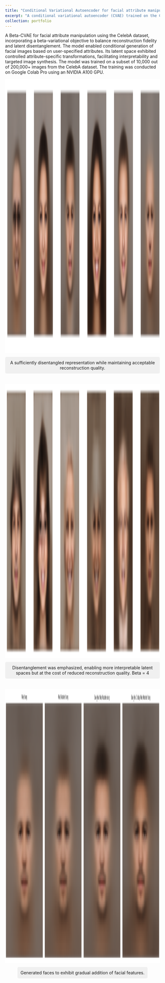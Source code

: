 ```yaml
---
title: "Conditional Variational Autoencoder for facial attribute manipulation"
excerpt: "A conditional variational autoencoder (CVAE) trained on the CelebA dataset to generate facial images conditioned on specific attributes, enabling controlled facial attribute manipulation.<br/><img src='/images/CVAE.png'>"
collection: portfolio
---
```


A Beta-CVAE for facial attribute manipulation using the CelebA dataset, incorporating a beta-variational objective to balance reconstruction fidelity and latent disentanglement. The model enabled conditional generation of facial images based on user-specified attributes. Its latent space exhibited controlled attribute-specific transformations, facilitating interpretability and targeted image synthesis.
The model was trained on a subset of 10,000 out of 200,000+ images from the CelebA dataset. The training was conducted on Google Colab Pro using an NVIDIA A100 GPU.

<div style="margin-bottom: 20px; text-align: center;">
  <img src="/images/Generated_2.png" alt="Generated" width="1457" height="887">
  <p style="background-color: #f0f0f0; padding: 10px; border-radius: 5px; display: inline-block; margin-top: 10px;">
    A sufficiently disentangled representation while maintaining acceptable reconstruction quality.
  </p>
</div>

<div style="margin-bottom: 20px; text-align: center;">
  <img src="/images/Generated_1.png" alt="Generated" width="1457" height="887">
  <p style="background-color: #f0f0f0; padding: 10px; border-radius: 5px; display: inline-block; margin-top: 10px;">
    Disentanglement was emphasized, enabling more interpretable latent spaces but at the cost of reduced reconstruction quality. Beta = 4
  </p>
</div>

<div style="margin-bottom: 20px; text-align: center;">
  <img src="/images/supervised_gradual_1.png" alt="Generating Progress" width="1457" height="887">
  <p style="background-color: #f0f0f0; padding: 10px; border-radius: 5px; display: inline-block; margin-top: 10px;">
    Generated faces to exhibit gradual addition of facial features.
  </p>
</div>
